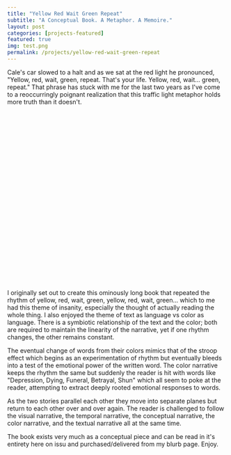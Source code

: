 ```yaml
---
title: "Yellow Red Wait Green Repeat"
subtitle: "A Conceptual Book. A Metaphor. A Memoire."
layout: post
categories: [projects-featured]
featured: true
img: test.png
permalink: /projects/yellow-red-wait-green-repeat
---
```


Cale's car slowed to a halt and as we sat at the red light he pronounced, "Yellow, red, wait, green, repeat. That's your life. Yellow, red, wait... green, repeat." That phrase has stuck with me for the last two years as I've come to a reoccurringly poignant realization that this traffic light metaphor holds more truth than it doesn't.


 <div data-configid="11639806/33014136" style="width:100%; height:394px;" class="issuuembed"></div><script type="text/javascript" src="//e.issuu.com/embed.js" async="true"></script>


I originally set out to create this ominously long book that repeated the rhythm of yellow, red, wait, green, yellow, red, wait, green... which to me had this theme of insanity, especially the thought of actually reading the whole thing. I also enjoyed the theme of text as language vs color as language. There is a symbiotic relationship of the text and the color; both are required to maintain the linearity of the narrative, yet if one rhythm changes, the other remains constant. 

The eventual change of words from their colors mimics that of the stroop effect which begins as an experimentation of rhythm but eventually bleeds into a test of the emotional power of the written word. The color narrative keeps the rhythm the same but suddenly the reader is hit with words like "Depression, Dying, Funeral, Betrayal, Shun" which all seem to poke at the reader, attempting to extract deeply rooted emotional responses to words.

As the two stories parallel each other they move into separate planes but return to each other over and over again. The reader is challenged to follow the visual narrative, the temporal narrative, the conceptual narrative, the color narrative, and the textual narrative all at the same time.

The book exists very much as a conceptual piece and can be read in it's entirety here on issu and purchased/delivered from my blurb page. Enjoy.